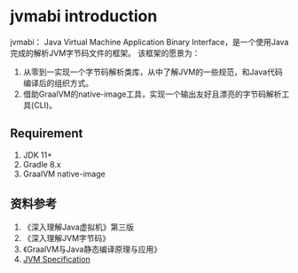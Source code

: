 # jvmabi introduction
jvmabi： Java Virtual Machine Application Binary Interface，是一个使用Java完成的解析JVM字节码文件的框架。
该框架的愿景为：
1. 从零到一实现一个字节码解析类库，从中了解JVM的一些规范，和Java代码编译后的组织方式。
2. 借助GraalVM的native-image工具，实现一个输出友好且漂亮的字节码解析工具(CLI)。

## Requirement
1. JDK 11+
2. Gradle 8.x
3. GraalVM native-image

## 资料参考
1. 《深入理解Java虚拟机》第三版
2. 《深入理解JVM字节码》
3. 《GraalVM与Java静态编译原理与应用》
4.  [JVM Specification](https://docs.oracle.com/javase/specs/jvms/se8/html/)

